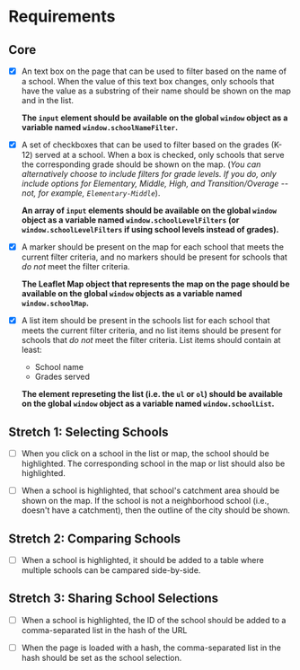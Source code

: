 # Requirements

## Core
- [x] An text box on the page that can be used to filter based on the name of a school. When the value of this text box changes, only schools that have the value as a substring of their name should be shown on the map and in the list.
  
  **The `input` element should be available on the global `window` object as a variable named `window.schoolNameFilter`.**

- [x] A set of checkboxes that can be used to filter based on the grades (K-12) served at a school. When a box is checked, only schools that serve the corresponding grade should be shown on the map. (_You can alternatively choose to include filters for grade levels. If you do, only include options for Elementary, Middle, High, and Transition/Overage -- not, for example, `Elementary-Middle`_).
  
  **An array of `input` elements should be available on the global `window` object as a variable named `window.schoolLevelFilters` (or `window.schoolLevelFilters` if using school levels instead of grades).**

- [x] A marker should be present on the map for each school that meets the current filter criteria, and no markers should be present for schools that _do not_ meet the filter criteria.

  **The Leaflet Map object that represents the map on the page should be available on the global `window` objects as a variable named `window.schoolMap`.**

- [x] A list item should be present in the schools list for each school that meets the current filter criteria, and no list items should be present for schools that _do not_ meet the filter criteria. List items should contain at least:
  - School name
  - Grades served

  **The element represeting the list (i.e. the `ul` or `ol`) should be available on the global `window` object as a variable named `window.schoolList`.**

## Stretch 1: Selecting Schools

- [ ] When you click on a school in the list or map, the school should be highlighted. The corresponding school in the map or list should also be highlighted.

- [ ] When a school is highlighted, that school's catchment area should be shown on the map. If the school is not a neighborhood school (i.e., doesn't have a catchment), then the outline of the city should be shown.

## Stretch 2: Comparing Schools

- [ ] When a school is highlighted, it should be added to a table where multiple schools can be campared side-by-side.

## Stretch 3: Sharing School Selections

- [ ] When a school is highlighted, the ID of the school should be added to a comma-separated list in the hash of the URL

- [ ] When the page is loaded with a hash, the comma-separated list in the hash should be set as the school selection.